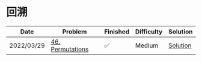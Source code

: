 # 回溯
| Date       | Problem                                                         | Finished | Difficulty | Solution                                 |
|------------|-----------------------------------------------------------------|----------|------------|------------------------------------------|
| 2022/03/29 | [46. Permutations](https://leetcode.com/problems/permutations/) | ✅        | Medium     | [Solution](./src/backtrack/Permute.java) |
